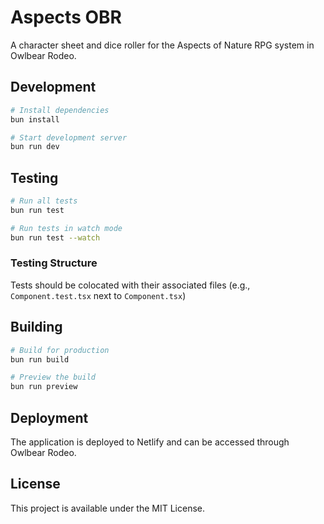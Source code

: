 # Aspects OBR

A character sheet and dice roller for the Aspects of Nature RPG system in Owlbear Rodeo.

## Development

```bash
# Install dependencies
bun install

# Start development server
bun run dev
```

## Testing

```bash
# Run all tests
bun run test

# Run tests in watch mode
bun run test --watch
```

### Testing Structure

Tests should be colocated with their associated files (e.g., `Component.test.tsx` next to `Component.tsx`)

## Building

```bash
# Build for production
bun run build

# Preview the build
bun run preview
```

## Deployment

The application is deployed to Netlify and can be accessed through Owlbear Rodeo.

## License

This project is available under the MIT License.

